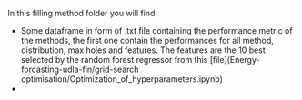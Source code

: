 In this filling method folder you will find:
* Some dataframe in form of .txt file containing the performance metric of the methods, the first one contain the performances for all method, distribution, max holes  and features. The features are the 10 best selected by the random forest regressor from this [file](Energy-forcasting-udla-fin/grid-search optimisation/Optimization_of_hyperparameters.ipynb)
* 
